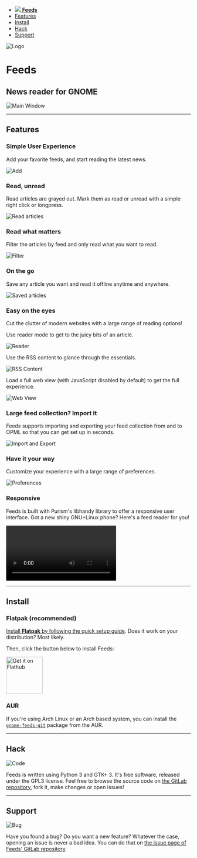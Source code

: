 <nav>

- [<span>![](./logo-symbolic.svg) **Feeds**</span>](#)
- [Features](#features)
- [Install](#install)
- [Hack](#hack)
- [Support](#support)

</nav>

<!--@MARGIN@-->

![Logo](logo.svg)

# Feeds

## News reader for GNOME

![Main Window](screenshots/mainwindow.png)

---

## Features

### Simple User Experience

Add your favorite feeds, and start reading the latest news.

![Add](screenshots/add_feed.png)

### Read, unread

Read articles are grayed out. Mark them as read or unread with a simple right click or longpress.

![Read articles](screenshots/unread.png)

### Read what matters

Filter the articles by feed and only read what you want to read.

![Filter](screenshots/filter.png)

### On the go

Save any article you want and read it offline anytime and anywhere.

![Saved articles](screenshots/saved_articles.png)

### Easy on the eyes

Cut the clutter of modern websites with a large range of reading options!

Use reader mode to get to the juicy bits of an article.

![Reader](screenshots/reader.png)

Use the RSS content to glance through the essentials.

![RSS Content](screenshots/rss_content.png)

Load a full web view (with JavaScript disabled by default) to get the full experience.

![Web View](screenshots/webview.png)

### Large feed collection? Import it

Feeds supports importing and exporting your feed collection from and to OPML so that you can get set up in seconds.

![Import and Export](screenshots/import_export.png)

### Have it your way

Customize your experience with a large range of preferences.

![Preferences](screenshots/preferences.png)

### Responsive

Feeds is built with Purism's libhandy library to offer a responsive user interface. Got a new shiny GNU+Linux phone? Here's a feed reader for you!

<video autoplay mute controls loop>
    <source src="screenshots/responsive_demo.mp4" type="video/mp4" />
</video>

---

## Install

### Flatpak (recommended)

[Install **Flatpak** by following the quick setup guide](https://flatpak.org/setup/). Does it work on your distribution? Most likely.

Then, click the button below to install Feeds:

<a href="https://flathub.org/apps/details/org.gabmus.gnome-feeds"><img src="https://raw.githubusercontent.com/flatpak-design-team/flathub-mockups/master/assets/download-button/download.svg?sanitize=true" height="100" alt="Get it on Flathub" /></a>

### AUR

If you're using Arch Linux or an Arch based system, you can install the [`gnome-feeds-git`](https://aur.archlinux.org/packages/gnome-feeds-git/) package from the AUR.

---

## Hack

![Code](icons/code.svg)

Feeds is written using Python 3 and GTK+ 3. It's free software, released under the GPL3 license. Feel free to browse the source code on [the GitLab repository](https://gitlab.com/gabmus/gnome-feeds), fork it, make changes or open issues!

---

## Support

![Bug](icons/bug.svg)

Have you found a bug? Do you want a new feature? Whatever the case, opening an issue is never a bad idea. You can do that on [the issue page of Feeds' GitLab repository](https://gitlab.com/gabmus/gnome-feeds/issues)
